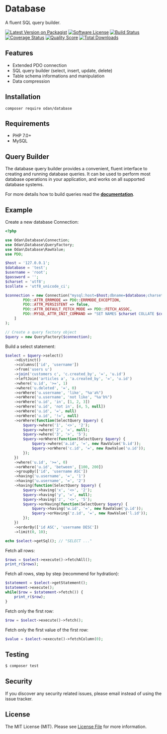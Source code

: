 # Database
 
A fluent SQL query builder.

[![Latest Version on Packagist](https://img.shields.io/github/release/odan/database.svg)](https://github.com/odan/database/releases)
[![Software License](https://img.shields.io/badge/license-MIT-brightgreen.svg)](LICENSE.md)
[![Build Status](https://travis-ci.org/odan/database.svg?branch=master)](https://travis-ci.org/odan/database)
[![Coverage Status](https://scrutinizer-ci.com/g/odan/database/badges/coverage.png?b=master)](https://scrutinizer-ci.com/g/odan/database/code-structure)
[![Quality Score](https://scrutinizer-ci.com/g/odan/database/badges/quality-score.png?b=master)](https://scrutinizer-ci.com/g/odan/database/?branch=master)
[![Total Downloads](https://img.shields.io/packagist/dt/odan/database.svg)](https://packagist.org/packages/odan/database)


## Features

* Extended PDO connection
* SQL query builder (select, insert, update, delete)
* Table schema informations and manipulation
* Data compression

## Installation

```shell
composer require odan/database
```

## Requirements

* PHP 7.0+
* MySQL

## Query Builder

The database query builder provides a convenient, fluent interface to creating and running database queries. It can be used to perform most database operations in your application, and works on all supported database systems.

For more details how to build queries read the **[documentation](docs/index.md)**.

## Example

Create a new database Connection:

```php
<?php

use Odan\Database\Connection;
use Odan\Database\QueryFactory;
use Odan\Database\RawValue;
use PDO;

$host = '127.0.0.1';
$database = 'test';
$username = 'root';
$password = '';
$charset = 'utf8';
$collate = 'utf8_unicode_ci';

$connection = new Connection("mysql:host=$host;dbname=$database;charset=$charset", $username, $password, [
        PDO::ATTR_ERRMODE => PDO::ERRMODE_EXCEPTION,
        PDO::ATTR_PERSISTENT => false,
        PDO::ATTR_DEFAULT_FETCH_MODE => PDO::FETCH_ASSOC,
        PDO::MYSQL_ATTR_INIT_COMMAND => "SET NAMES $charset COLLATE $collate"
    ]
);

// Create a query factory object
$query = new QueryFactory($connection);
```

Build a select statement:

```php
$select = $query->select()
    ->distinct()
    ->columns(['id', 'username'])
    ->from('users u')
    ->join('customers c', 'c.created_by', '=', 'u.id')
    ->leftJoin('articles a', 'a.created_by', '=', 'u.id')
    ->where('u.id', '>=', 1)
    ->where('u.deleted', '=', 0)
    ->orWhere('u.username', 'like', "%a'a%")
    ->orWhere('u.username', 'not like', "%a'b%")
    ->orWhere('u.id', 'in', [1, 2, 3])
    ->orWhere('u.id', 'not in', [4, 5, null])
    ->orWhere('u.id', '=', null)
    ->orWhere('u.id', '!=', null)
    ->orWhere(function(SelectQuery $query) {
        $query->where('1', '<>', '2');
        $query->where('2', '=', null);
        $query->where('3', '>', '5');
        $query->orWhere(function(SelectQuery $query) {
            $query->where('a.id', '=', new RawValue('b.id'));
            $query->orWhere('c.id', '=', new RawValue('u.id'));
        });
    })
    ->where('u.id', '>=', 0)
    ->orWhere('u.id', 'between', [100, 200])
    ->groupBy(['id', 'username ASC'])
    ->having('u.username', '=', '1')
    ->having('u.username', '=', '2')
    ->having(function(SelectQuery $query) {
        $query->having('x', '<>', '2');
        $query->having('y', '=', null);
        $query->having('z', '<>', '5');
        $query->orHaving(function(SelectQuery $query) {
            $query->having('w.id', '=', new RawValue('p.id'));
            $query->orHaving('z.id', '=', new RawValue('l.id'));
        });
    })
    ->orderBy(['id ASC', 'username DESC'])
    ->limit(0, 10);

echo $select->getSql(); // "SELECT ..."
```

Fetch all rows:

```php
$rows = $select->execute()->fetchAll();
print_r($rows);
```

Fetch all rows, step by step (recommend for hydration):

```php
$statement = $select->getStatement();
$statement->execute();
while($row = $statement->fetch()) {
    print_r($row);
}
```

Fetch only the first row:

```php
$row = $select->execute()->fetch();
```

Fetch only the first value of the first row:

```php
$value = $select->execute()->fetchColumn(0);
```

## Testing

``` bash
$ composer test
```

## Security

If you discover any security related issues, please email instead of using the issue tracker.

## License

The MIT License (MIT). Please see [License File](LICENSE.md) for more information.


[PSR-1]: https://github.com/php-fig/fig-standards/blob/master/accepted/PSR-1-basic-coding-standard.md
[PSR-2]: https://github.com/php-fig/fig-standards/blob/master/accepted/PSR-2-coding-style-guide.md
[PSR-4]: https://github.com/php-fig/fig-standards/blob/master/accepted/PSR-4-autoloader.md
[Composer]: http://getcomposer.org/
[PHPUnit]: http://phpunit.de/
